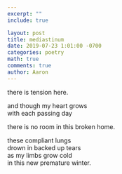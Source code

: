 ```yaml
---
excerpt: ""
include: true

layout: post
title: mediastinum 
date: 2019-07-23 1:01:00 -0700
categories: poetry
math: true
comments: true
author: Aaron
---
```






there is tension here.  

and though my heart grows  
with each passing day  

there is no room in this broken home.  

these compliant lungs  
drown in backed up tears  
as my limbs grow cold  
in this new premature winter.

